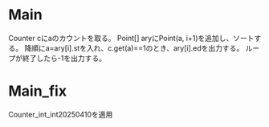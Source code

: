 # Main
Counter cにaのカウントを取る。
Point[] aryにPoint(a, i+1)を追加し、ソートする。
降順にa=ary[i].stを入れ、c.get(a)==1のとき、ary[i].edを出力する。
ループが終了したら-1を出力する。

# Main\_fix
Counter_int_int20250410を適用

